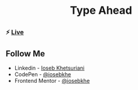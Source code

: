 ##

<h1 align="center"> Type Ahead </h1>

##

### ⚡ [Live](https://mosaif00.github.io/30-Days-JavaScript-Challenge/01-JS-Drum-Kit/index.htmldd)

## Follow Me

- Linkedin - [Ioseb Khetsuriani](https://www.linkedin.com/in/ioseb-khetsuriani-1831801b5/)
- CodePen - [@iosebkhe](https://codepen.io/iosebkhe)
- Frontend Mentor - [@iosebkhe](https://www.frontendmentor.io/profile/iosebkhe)
